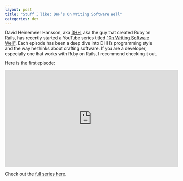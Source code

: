 ```yaml
---
layout: post
title: "Stuff I like: DHH’s On Writing Software Well"
categories: dev
---
```

David Heinemeier Hansson, aka [DHH](https://twitter.com/dhh), aka the guy that created Ruby on Rails, has recently started a YouTube series titled ["On Writing Software Well"](https://www.youtube.com/playlist?list=PL9wALaIpe0Py6E_oHCgTrD6FvFETwJLlx). Each episode has been a deep dive into DHH’s programming style and the way he thinks about crafting software.  If you are a developer, especially one that works with Ruby on Rails, I recommend checking it out.

Here is the first episode:

<iframe width="560" height="315" src="https://www.youtube-nocookie.com/embed/wXaC0YvDgIo?rel=0" frameborder="0" allow="autoplay; encrypted-media" allowfullscreen></iframe>

Check out the [full series here](https://www.youtube.com/playlist?list=PL9wALaIpe0Py6E_oHCgTrD6FvFETwJLlx).